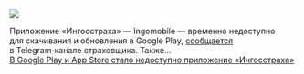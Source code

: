 <!--2025-01-31 11:24:04-->
<div class="yb">
  <div class="rss smaller1 habr"><img src="https://habrastorage.org/getpro/habr/upload_files/9ca/98b/9ce/9ca98b9ce9ca376cd105e43af461ec59.jpg" /><p>Приложение «Ингосстраха»&nbsp;— Ingomobile&nbsp;— временно недоступно для&nbsp;скачивания и обновления в&nbsp;Google Play, <a href="https://t.me/ingosofficial/1563" rel="noopener noreferrer nofollow">сообщается</a> в&nbsp;Telegram‑канале страховщика. Также... <br><a class="light" href="https://habr.com/ru/news/878342/?utm_source=habrahabr&utm_medium=rss&utm_campaign=878342">В Google Play и App Store стало недоступно приложение «Ингосстраха»</a></div>
</div>
